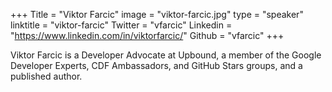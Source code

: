 +++
Title = "Viktor Farcic"
image = "viktor-farcic.jpg"
type = "speaker"
linktitle = "viktor-farcic"
Twitter = "vfarcic"
Linkedin = "https://www.linkedin.com/in/viktorfarcic/"
Github = "vfarcic"
+++
<link href="/events/2023-caceres/main.css" rel="stylesheet">
<script src="/events/2023-caceres/main.js"></script>

Viktor Farcic is a Developer Advocate at Upbound, a member of the Google Developer Experts, CDF Ambassadors, and GitHub Stars groups, and a published author.
